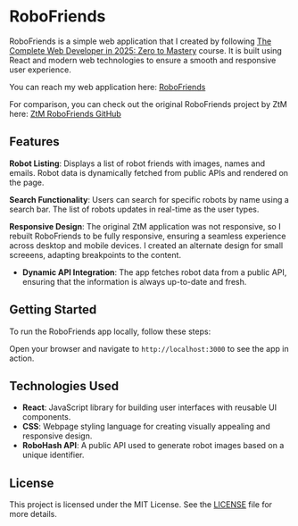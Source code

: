 # RoboFriends

RoboFriends is a simple web application that I created by following [The Complete Web Developer in 2025: Zero to Mastery](https://zerotomastery.io/courses/coding-bootcamp/) course. It is built using React and modern web technologies to ensure a smooth and responsive user experience.

You can reach my web application here: [RoboFriends](https://tiborhajszan.github.io/project_robofriends/)

For comparison, you can check out the original RoboFriends project by ZtM here: [ZtM RoboFriends GitHub](https://github.com/aneagoie/robofriends-latest)

## Features

**Robot Listing**: Displays a list of robot friends with images, names and emails. Robot data is dynamically fetched from public APIs and rendered on the page.

**Search Functionality**: Users can search for specific robots by name using a search bar. The list of robots updates in real-time as the user types.

**Responsive Design**: The original ZtM application was not responsive, so I rebuilt RoboFriends to be fully responsive, ensuring a seamless experience across desktop and mobile devices. I created an alternate design for small screeens, adapting breakpoints to the content.

- **Dynamic API Integration**: The app fetches robot data from a public API, ensuring that the information is always up-to-date and fresh.

## Getting Started

To run the RoboFriends app locally, follow these steps:

Open your browser and navigate to `http://localhost:3000` to see the app in action.

## Technologies Used

- **React**: JavaScript library for building user interfaces with reusable UI components.
- **CSS**: Webpage styling language for creating visually appealing and responsive design.
- **RoboHash API**: A public API used to generate robot images based on a unique identifier.

## License

This project is licensed under the MIT License. See the [LICENSE](LICENSE) file for more details.
